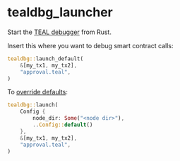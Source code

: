 # tealdbg_launcher

Start the [TEAL debugger](https://developer.algorand.org/docs/features/asc1/debugging/#using-the-teal-debugger) from Rust.

Insert this where you want to debug smart contract calls:

```rust
tealdbg::launch_default(
    &[my_tx1, my_tx2],
    "approval.teal",
)
```

To [override defaults](https://github.com/ivanschuetz/tealdbg_launcher/blob/12538a4522b8dcfb21484217429e09f503f0837b/src/lib.rs#L11):

```rust
tealdbg::launch(
    Config {
        node_dir: Some("<node dir>"),
        ..Config::default()
    },
    &[my_tx1, my_tx2],
    "approval.teal",
)
```
